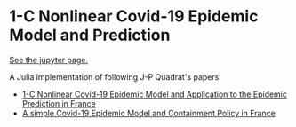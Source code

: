 # 1-C Nonlinear Covid-19 Epidemic Model and Prediction

[See the jupyter page.](https://nbviewer.jupyter.org/github/Lecrapouille/covid19/blob/master/covid19.ipynb)

A Julia implementation of following J-P Quadrat's papers:
- [1-C Nonlinear Covid-19 Epidemic Model and Application to the Epidemic Prediction in France](https://www.medrxiv.org/content/10.1101/2020.05.24.20111807v1)
- [A simple Covid-19 Epidemic Model and Containment Policy in France](https://www.medrxiv.org/content/10.1101/2020.04.25.20079434v1)
